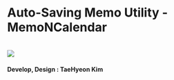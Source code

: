 # Auto-Saving Memo Utility - MemoNCalendar
<br/>
<img src="https://user-images.githubusercontent.com/55177359/131240792-c7a16479-3ec2-441d-b7aa-5e71484c644e.png"/>
<br/>
<h4>Develop, Design : TaeHyeon Kim</h3>

